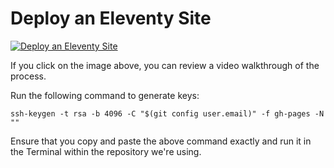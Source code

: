 # Deploy an Eleventy Site

[![Deploy an Eleventy Site](https://img.youtube.com/vi/d7HDAbkJR7Y/0.jpg)](https://www.youtube.com/watch?v=d7HDAbkJR7Y "Deploy an Eleventy Site")

If you click on the image above, you can review a video walkthrough of the process. 

Run the following command to generate keys:

```
ssh-keygen -t rsa -b 4096 -C "$(git config user.email)" -f gh-pages -N ""
```

Ensure that you copy and paste the above command exactly and run it in the Terminal within the repository we're using. 